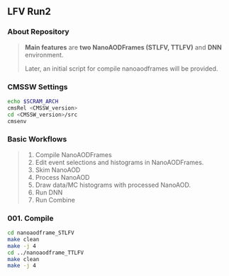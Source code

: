 ## LFV Run2

### About Repository
> **Main features** are **two NanoAODFrames (STLFV, TTLFV)** and **DNN** environment.
> 
> Later, an initial script for compile nanoaodframes will be provided.
> 


### CMSSW Settings
```bash
echo $SCRAM_ARCH
cmsRel <CMSSW_version>
cd <CMSSW_version>/src
cmsenv
```

### Basic Workflows
> 1. Compile NanoAODFrames
> 2. Edit event selections and histograms in NanoAODFrames.
> 3. Skim NanoAOD
> 4. Process NanoAOD
> 5. Draw data/MC histograms with processed NanoAOD.
> 6. Run DNN
> 7. Run Combine

### 001. Compile
```bash
cd nanoaodframe_STLFV
make clean
make -j 4
cd ../nanoaodframe_TTLFV
make clean
make -j 4
```
